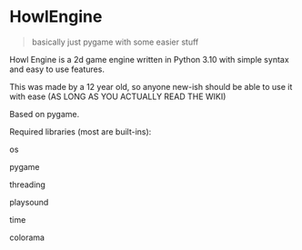 # HowlEngine
> basically just pygame with some easier stuff

Howl Engine is a 2d game engine written in Python 3.10 with simple syntax and easy to use features.

This was made by a 12 year old, so anyone new-ish should be able to use it with ease (AS LONG AS YOU ACTUALLY READ THE WIKI)

Based on pygame.



Required libraries (most are built-ins):

os

pygame

threading

playsound

time

colorama
